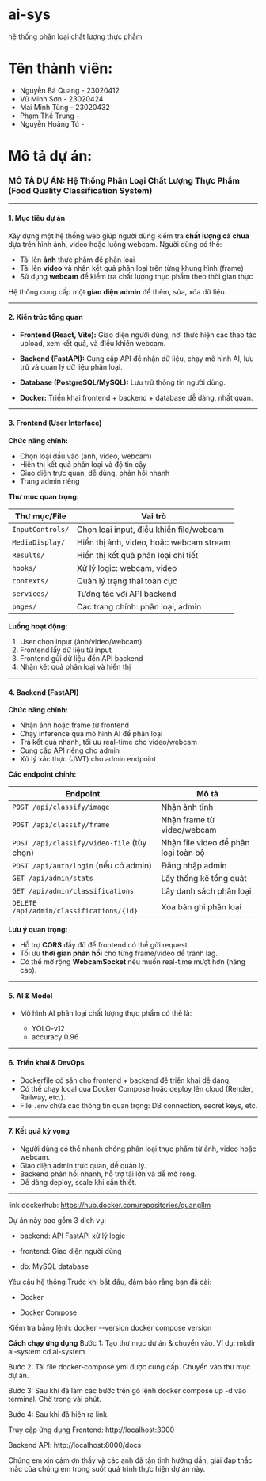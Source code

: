 # ai-sys
hệ thống phân loại chất lượng thực phẩm
# Tên thành viên:
* Nguyễn Bá Quang - 23020412
* Vũ Minh Sơn - 23020424
* Mai Minh Tùng - 23020432
* Phạm Thế Trung - 
* Nguyễn Hoàng Tú - 
# Mô tả dự án:
### **MÔ TẢ DỰ ÁN: Hệ Thống Phân Loại Chất Lượng Thực Phẩm (Food Quality Classification System)**

---

####  **1. Mục tiêu dự án**

Xây dựng một hệ thống web giúp người dùng kiểm tra **chất lượng cà chua** dựa trên hình ảnh, video hoặc luồng webcam.
Người dùng có thể:
*  Tải lên **ảnh** thực phẩm để phân loại
*  Tải lên **video** và nhận kết quả phân loại trên từng khung hình (frame)
*  Sử dụng **webcam** để kiểm tra chất lượng thực phẩm theo thời gian thực

Hệ thống cung cấp một **giao diện admin** để thêm, sửa, xóa dữ liệu.

---

####  **2. Kiến trúc tổng quan**

* **Frontend (React, Vite):**
  Giao diện người dùng, nơi thực hiện các thao tác upload, xem kết quả, và điều khiển webcam.

* **Backend (FastAPI):**
  Cung cấp API để nhận dữ liệu, chạy mô hình AI, lưu trữ và quản lý dữ liệu phân loại.

* **Database (PostgreSQL/MySQL):**
  Lưu trữ thông tin người dùng.

* **Docker:**
  Triển khai frontend + backend + database dễ dàng, nhất quán.

---

#### **3. Frontend (User Interface)**

**Chức năng chính:**

* Chọn loại đầu vào (ảnh, video, webcam)
* Hiển thị kết quả phân loại và độ tin cậy
* Giao diện trực quan, dễ dùng, phản hồi nhanh
* Trang admin riêng

**Thư mục quan trọng:**

| Thư mục/File     | Vai trò                                 |
| ---------------- | --------------------------------------- |
| `InputControls/` | Chọn loại input, điều khiển file/webcam |
| `MediaDisplay/`  | Hiển thị ảnh, video, hoặc webcam stream |
| `Results/`       | Hiển thị kết quả phân loại chi tiết     |
| `hooks/`         | Xử lý logic: webcam, video              |
| `contexts/`      | Quản lý trạng thái toàn cục             |
| `services/`      | Tương tác với API backend               |
| `pages/`         | Các trang chính: phân loại, admin       |

**Luồng hoạt động:**

1. User chọn input (ảnh/video/webcam)
2. Frontend lấy dữ liệu từ input
3. Frontend gửi dữ liệu đến API backend
4. Nhận kết quả phân loại và hiển thị

---

#### **4. Backend (FastAPI)**

**Chức năng chính:**

* Nhận ảnh hoặc frame từ frontend
* Chạy inference qua mô hình AI để phân loại
* Trả kết quả nhanh, tối ưu real-time cho video/webcam
* Cung cấp API riêng cho admin
* Xử lý xác thực (JWT) cho admin endpoint

**Các endpoint chính:**

| Endpoint                                   | Mô tả                                |
| ------------------------------------------ | ------------------------------------ |
| `POST /api/classify/image`                 | Nhận ảnh tĩnh                        |
| `POST /api/classify/frame`                 | Nhận frame từ video/webcam           |
| `POST /api/classify/video-file` (tùy chọn) | Nhận file video để phân loại toàn bộ |
| `POST /api/auth/login` (nếu có admin)      | Đăng nhập admin                      |
| `GET /api/admin/stats`                     | Lấy thống kê tổng quát               |
| `GET /api/admin/classifications`           | Lấy danh sách phân loại              |
| `DELETE /api/admin/classifications/{id}`   | Xóa bản ghi phân loại                |

**Lưu ý quan trọng:**

* Hỗ trợ **CORS** đầy đủ để frontend có thể gửi request.
* Tối ưu **thời gian phản hồi** cho từng frame/video để tránh lag.
* Có thể mở rộng **WebcamSocket** nếu muốn real-time mượt hơn (nâng cao).

---

#### **5. AI & Model**

* Mô hình AI phân loại chất lượng thực phẩm có thể là:

  * YOLO-v12
  * accuracy 0.96

---


#### **6. Triển khai & DevOps**

* Dockerfile có sẵn cho frontend + backend để triển khai dễ dàng.
* Có thể chạy local qua Docker Compose hoặc deploy lên cloud (Render, Railway, etc.).
* File `.env` chứa các thông tin quan trọng: DB connection, secret keys, etc.

---

#### **7. Kết quả kỳ vọng**

* Người dùng có thể nhanh chóng phân loại thực phẩm từ ảnh, video hoặc webcam.
* Giao diện admin trực quan, dễ quản lý.
* Backend phản hồi nhanh, hỗ trợ tải lớn và dễ mở rộng.
* Dễ dàng deploy, scale khi cần thiết.

---


link dockerhub: https://hub.docker.com/repositories/quangllm

Dự án này bao gồm 3 dịch vụ:

* backend: API FastAPI xử lý logic

* frontend: Giao diện người dùng

* db: MySQL database

Yêu cầu hệ thống
Trước khi bắt đầu, đảm bảo rằng bạn đã cài:

* Docker

* Docker Compose

Kiểm tra bằng lệnh:
docker --version
docker compose version

**Cách chạy ứng dụng**
Bước 1: Tạo thư mục dự án & chuyển vào. Ví dụ:
mkdir ai-system
cd ai-system

Bước 2: Tải file docker-compose.yml được cung cấp. Chuyển vào thư mục dự án.

Bước 3: Sau khi đã làm các bước trên gõ lệnh docker compose up -d vào terminal. Chờ trong vài phút.

Bước 4: Sau khi đã hiện ra link.

Truy cập ứng dụng
Frontend: http://localhost:3000

Backend API: http://localhost:8000/docs

Chúng em xin cảm ơn thầy và các anh đã tận tình hướng dẫn, giải đáp thắc mắc của chúng em trong suốt quá trình thực hiện dự án này.
